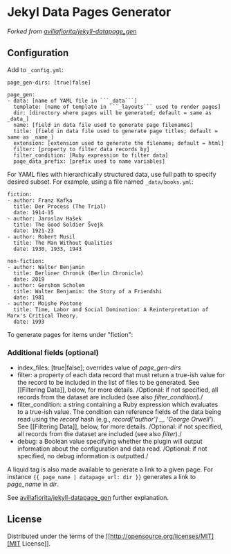 # Jekyl Data Pages Generator 

_Forked from [avillafiorita/jekyll-datapage_gen](https://github.com/avillafiorita/jekyll-datapage_gen)_

## Configuration

Add to ```_config.yml```: 


```
page_gen-dirs: [true|false]

page_gen:
- data: [name of YAML file in ```_data```]
  template: [name of template in ```_layouts``` used to render pages]
  dir: [directory where pages will be generated; default = same as _data_]
  name: [field in data file used to generate page filenames]
  title: [field in data file used to generate page titles; default = same as _name_]
  extension: [extension used to generate the filename; default = html]
  filter: [property to filter data records by]
  filter_condition: [Ruby expression to filter data]
  page_data_prefix: [prefix used to name variables]

```  

For YAML files with hierarchically structured data, use full path to specify desired subset. For example, using a file named ```_data/books.yml```:

```
fiction: 
- author: Franz Kafka
  title: Der Process (The Trial)
  date: 1914-15
- author: Jaroslav Hašek
  title: The Good Soldier Švejk
  date: 1921-23
- author: Robert Musil
  title: The Man Without Qualities 
  date: 1930, 1933, 1943

non-fiction: 
- author: Walter Benjamin
  title: Berliner Chronik (Berlin Chronicle)
  date: 2019
- author: Gershom Scholem
  title: Walter Benjamin: the Story of a Friendshi
  date: 1981
- author: Moishe Postone
  title: Time, Labor and Social Domination: A Reinterpretation of Marx's Critical Theory.
  date: 1993

```

To generate pages for items under "fiction": 

### Additional fields (optional)

- index_files: [true|false]; overrides value of _page_gen-dirs_
- filter: a property of each data record that must return a
  true-ish value for the record to be included in the list of files to
  be generated.
  See [[Filtering Data]], below, for more details.
  /Optional: if not specified, all records from the dataset are included (see also _filter_condition_)./
- filter_condition: a string containing a Ruby expression which evaluates
  to a true-ish value. The condition can reference fields of the data being
  read using the _record_ hash (e.g., _record['author'] __ 'George
  Orwell'_).
  See [[Filtering Data]], below, for more details.
  /Optional: if not specified, all records from the dataset are included (see also _filter_)./
- debug: a Boolean value specifying whether the plugin will output information
  about the configuration and data read.
  /Optional: if not specified, no debug information is outputted./

A liquid tag is also made available to generate a link to a given page.
For instance ```{{ page_name | datapage_url: dir }}``` generates a link to _page_name_ in _dir_.

See [avillafiorita/jekyll-datapage_gen](https://github.com/avillafiorita/jekyll-datapage_gen) further explanation.


## License

Distributed under the terms of the [[http://opensource.org/licenses/MIT][MIT License]].